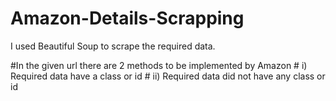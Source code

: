 # Amazon-Details-Scrapping

I used Beautiful Soup to scrape the required data.

#In the given url there are 2 methods to be implemented by Amazon
                 # i) Required data have a class or id
                 # ii) Required data did not have any class or id
